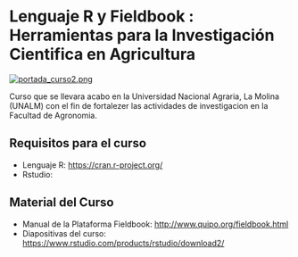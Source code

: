 # Lenguaje R y Fieldbook : Herramientas para la Investigación Cientifica en Agricultura

[![portada_curso2.png](https://s17.postimg.org/9sqyvezsf/portada_curso2.png)](https://postimg.org/image/ym0iw2isr/)

Curso que se llevara acabo en la Universidad Nacional Agraria, La Molina (UNALM) con el fin de fortalezer las actividades de investigacion en la Facultad de Agronomia.


## Requisitos para el curso

- Lenguaje R: https://cran.r-project.org/
- Rstudio: 


## Material del Curso

- Manual de la Plataforma Fieldbook: http://www.quipo.org/fieldbook.html
- Diapositivas del curso: https://www.rstudio.com/products/rstudio/download2/





